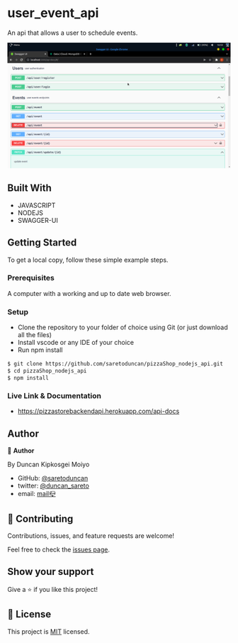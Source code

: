 # user_event_api
 An api that allows a user to schedule events.
<div>
<img src="./src/images/avtar.png"></div>

## Built With

- JAVASCRIPT
- NODEJS
- SWAGGER-UI



## Getting Started

To get a local copy, follow these simple example steps.

### Prerequisites

A computer with a working and up to date web browser.

### Setup

- Clone the repository to your folder of choice using Git (or just download all the files)
- Install vscode or any IDE of your choice
- Run npm install

```
$ git clone https://github.com/saretoduncan/pizzaShop_nodejs_api.git
$ cd pizzaShop_nodejs_api
$ npm install

```
### Live Link & Documentation
- https://pizzastorebackendapi.herokuapp.com/api-docs

## Author

👤 **Author**

By Duncan Kipkosgei Moiyo

- GitHub: [@saretoduncan](https://github.com/saretoduncan)
- twitter: [@duncan_sareto](https://twitter.com/duncan_sareto)
- email: <a href="mailto:duncan.moiyo@gmail.com"> mail📪</a>

## 🤝 Contributing

Contributions, issues, and feature requests are welcome!

Feel free to check the [issues page](./ISSUE_TEMPLATE/feature_request.md).


## Show your support

Give a ⭐️ if you like this project!


## 📝 License

This project is [MIT](./LICENSE) licensed.
